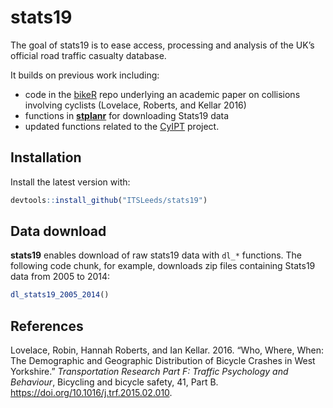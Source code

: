 
<!-- README.md is generated from README.Rmd. Please edit that file -->

# stats19

The goal of stats19 is to ease access, processing and analysis of the
UK’s official road traffic casualty database.

It builds on previous work including:

  - code in the [bikeR](https://github.com/Robinlovelace/bikeR) repo
    underlying an academic paper on collisions involving cyclists
    (Lovelace, Roberts, and Kellar 2016)
  - functions in
    [**stplanr**](https://github.com/ropensci/stplanr/blob/master/R/load-stats19.R)
    for downloading Stats19 data
  - updated functions related to the
    [CyIPT](https://github.com/cyipt/stats19) project.

## Installation

Install the latest version
with:

``` r
devtools::install_github("ITSLeeds/stats19")
```

<!-- You can install the released version of stats19 from [CRAN](https://CRAN.R-project.org) with: -->

<!-- ``` r -->

<!-- install.packages("stats19") -->

<!-- ``` -->

## Data download

**stats19** enables download of raw stats19 data with `dl_*` functions.
The following code chunk, for example, downloads zip files containing
Stats19 data from 2005 to 2014:

``` r
dl_stats19_2005_2014()
```

## References

<div id="refs" class="references">

<div id="ref-lovelace_who_2016">

Lovelace, Robin, Hannah Roberts, and Ian Kellar. 2016. “Who, Where,
When: The Demographic and Geographic Distribution of Bicycle Crashes in
West Yorkshire.” *Transportation Research Part F: Traffic Psychology and
Behaviour*, Bicycling and bicycle safety, 41, Part B.
<https://doi.org/10.1016/j.trf.2015.02.010>.

</div>

</div>
